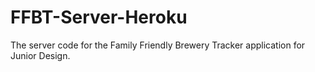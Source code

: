 # FFBT-Server-Heroku
The server code for the Family Friendly Brewery Tracker application for Junior Design.
